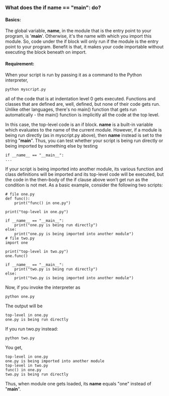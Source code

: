 ### What does the if __name__ == "__main__": do?
#### Basics:
 The global variable, __name__, in the module that is the entry point to your program, is '__main__'. Otherwise, it's the name with which you import this module.
 So, code under the if block will only run if the module is the entry point to your program.
 Benefit is that, it makes your code importable without executing the block beneath on import.

#### Requirement:
When your script is run by passing it as a command to the Python interpreter,

    python myscript.py

all of the code that is at indentation level 0 gets executed. Functions and classes that are defined are, well, defined, but none of their code gets run. Unlike other languages, there's no main() function that gets run automatically - the main() function is implicitly all the code at the top level.

In this case, the top-level code is an if block. __name__ is a built-in variable which evaluates to the name of the current module. However, if a module is being run directly (as in myscript.py above), then __name__ instead is set to the string "__main__". Thus, you can test whether your script is being run directly or being imported by something else by testing

    if __name__ == "__main__":
    ...

If your script is being imported into another module, its various function and class definitions will be imported and its top-level code will be executed, but the code in the then-body of the if clause above won't get run as the condition is not met. As a basic example, consider the following two scripts:

    # file one.py
    def func():
        print("func() in one.py")

    print("top-level in one.py")

    if __name__ == "__main__":
        print("one.py is being run directly")
    else:
        print("one.py is being imported into another module")
    # file two.py
    import one

    print("top-level in two.py")
    one.func()

    if __name__ == "__main__":
        print("two.py is being run directly")
    else:
        print("two.py is being imported into another module")

Now, if you invoke the interpreter as

    python one.py

The output will be

    top-level in one.py
    one.py is being run directly

If you run two.py instead:

    python two.py

You get,

    top-level in one.py
    one.py is being imported into another module
    top-level in two.py
    func() in one.py
    two.py is being run directly

Thus, when module one gets loaded, its __name__ equals "one" instead of "__main__".